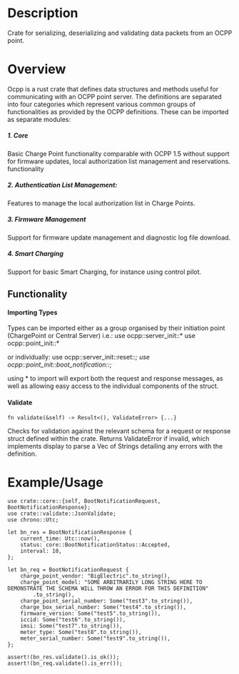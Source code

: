 # Description
Crate for serializing, deserializing and validating data packets from an OCPP point.

# Overview
Ocpp is a rust crate that defines data structures and methods useful for communicating with an OCPP point server. The definitions are separated into four categories which represent various common groups of functionalities as provided by the OCPP definitions. These can be imported as separate modules:
##### 1. Core
Basic Charge Point functionality comparable with OCPP 1.5 without support for firmware updates, local
authorization list management and reservations. functionality
##### 2. Authentication List Management:
Features to manage the local authorization list in Charge Points.
##### 3. Firmware Management
Support for firmware update management and diagnostic log file download.
##### 4. Smart Charging
Support for basic Smart Charging, for instance using control pilot.

## Functionality

#### Importing Types
Types can be imported either as a group organised by their initiation point (ChargePoint or Central Server) i.e.:
	use ocpp::server_init::*
	use ocpp::point_init::*

or individually: 
	use ocpp::server_init::reset::*;
	use ocpp::point_init::boot_notification::*;

using * to import will export both the request and response messages, as well as allowing easy access to the individual components of the struct.

#### Validate
	fn validate(&self) -> Result<(), ValidateError> {...}
Checks for validation against the relevant schema for a request or response struct defined within the crate. Returns ValidateError if invalid, which implements display to parse a Vec of Strings detailing any errors with the definition.

# Example/Usage
	use crate::core::{self, BootNotificationRequest, BootNotificationResponse};
	use crate::validate::JsonValidate;
	use chrono::Utc;

	let bn_res = BootNotificationResponse {
        current_time: Utc::now(),
        status: core::BootNotificationStatus::Accepted,
        interval: 10,
    };

    let bn_req = BootNotificationRequest {
        charge_point_vendor: "BigElectric".to_string(),
        charge_point_model: "SOME ARBITRARILY LONG STRING HERE TO DEMONSTRATE THE SCHEMA WILL THROW AN ERROR FOR THIS DEFINITION"
            .to_string(),
        charge_point_serial_number: Some("test3".to_string()),
        charge_box_serial_number: Some("test4".to_string()),
        firmware_version: Some("test5".to_string()),
        iccid: Some("test6".to_string()),
        imsi: Some("test7".to_string()),
        meter_type: Some("test8".to_string()),
        meter_serial_number: Some("test9".to_string()),
    };

    assert!(bn_res.validate().is_ok());
    assert!(bn_req.validate().is_err());



